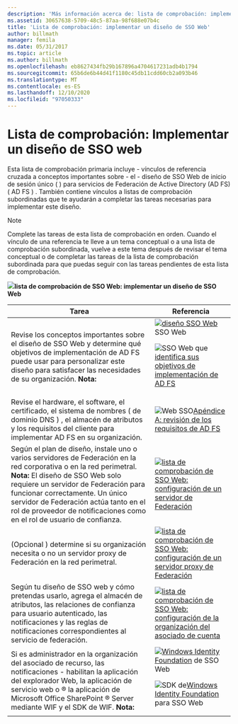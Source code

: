 ```yaml
---
description: 'Más información acerca de: lista de comprobación: implementar un diseño de SSO Web'
ms.assetid: 30657638-5709-48c5-87aa-98f688e07b4c
title: 'Lista de comprobación: implementar un diseño de SSO Web'
author: billmath
manager: femila
ms.date: 05/31/2017
ms.topic: article
ms.author: billmath
ms.openlocfilehash: eb8627434fb29b167896a4704617231adb4b1794
ms.sourcegitcommit: 65b6de6b44d41f1180c45db11cdd60cb2a093b46
ms.translationtype: MT
ms.contentlocale: es-ES
ms.lasthandoff: 12/10/2020
ms.locfileid: "97050333"
---
```

# <a name="checklist-implementing-a-web-sso-design"></a>Lista de comprobación: Implementar un diseño de SSO web

Esta lista de comprobación primaria incluye \- vínculos de referencia cruzada a conceptos importantes sobre \- el \- diseño de SSO Web de inicio de sesión único \( \) para servicios de Federación de Active Directory (AD FS) \( AD FS \) . También contiene vínculos a listas de comprobación subordinadas que te ayudarán a completar las tareas necesarias para implementar este diseño.

> [!NOTE]
> Complete las tareas de esta lista de comprobación en orden. Cuando el vínculo de una referencia te lleve a un tema conceptual o a una lista de comprobación subordinada, vuelve a este tema después de revisar el tema conceptual o de completar las tareas de la lista de comprobación subordinada para que puedas seguir con las tareas pendientes de esta lista de comprobación.

![](media/2b05dce3-938f-4168-9b8f-1f4398cbdb9b.gif)**lista de comprobación de SSO Web: implementar un diseño de SSO Web**

|Tarea|Referencia|
|--------|-------------|
|Revise los conceptos importantes sobre el diseño de SSO Web y determine qué objetivos de implementación de AD FS puede usar para personalizar este diseño para satisfacer las necesidades de su organización. **Nota:**|![](media/faa393df-4856-4431-9eda-4f4e5be72a90.gif)[diseño SSO Web](/previous-versions/windows/it-pro/windows-server-2012-R2-and-2012/dd807033(v=ws.11)) SSO Web<p>![SSO Web que](media/faa393df-4856-4431-9eda-4f4e5be72a90.gif)[identifica sus objetivos de implementación de AD FS](../design/identifying-your-ad-fs-deployment-goals.md)|
|Revise el hardware, el software, el certificado, el sistema de nombres \( de dominio DNS \) , el almacén de atributos y los requisitos del cliente para implementar AD FS en su organización.|![Web SSO](media/faa393df-4856-4431-9eda-4f4e5be72a90.gif)[Apéndice A: revisión de los requisitos de AD FS](/previous-versions/windows/it-pro/windows-server-2012-R2-and-2012/ff678034(v=ws.11))|
|Según el plan de diseño, instale uno o varios servidores de Federación en la red corporativa o en la red perimetral. **Nota:** El diseño de SSO Web solo requiere un servidor de Federación para funcionar correctamente. Un único servidor de Federación actúa tanto en el rol de proveedor de notificaciones como en el rol de usuario de confianza.|![](media/bc6cea1a-1c6c-4124-8c8f-1df5adfe8c88.gif)[lista de comprobación de SSO Web: configuración de un servidor de Federación](Checklist--Setting-Up-a-Federation-Server.md)|
|\(Opcional \) determine si su organización necesita o no un servidor proxy de Federación en la red perimetral.|![](media/bc6cea1a-1c6c-4124-8c8f-1df5adfe8c88.gif)[lista de comprobación de SSO Web: configuración de un servidor proxy de Federación](Checklist--Setting-Up-a-Federation-Server-Proxy.md)|
|Según tu diseño de SSO web y cómo pretendas usarlo, agrega el almacén de atributos, las relaciones de confianza para usuario autenticado, las notificaciones y las reglas de notificaciones correspondientes al servicio de federación.|![](media/bc6cea1a-1c6c-4124-8c8f-1df5adfe8c88.gif)[lista de comprobación de SSO Web: configuración de la organización del asociado de cuenta](Checklist--Configuring-the-Account-Partner-Organization.md)|
|Si es administrador en la organización del asociado de recurso, las notificaciones \- habilitan la aplicación del explorador Web, la aplicación de servicio web o &reg; la aplicación de Microsoft Office SharePoint &reg; Server mediante WIF y el SDK de WIF. **Nota:**|![](media/faa393df-4856-4431-9eda-4f4e5be72a90.gif)[Windows Identity Foundation](https://go.microsoft.com/fwlink/?LinkId=122266) de SSO Web<p>![SDK de](media/faa393df-4856-4431-9eda-4f4e5be72a90.gif)[Windows Identity Foundation](https://go.microsoft.com/fwlink/?LinkId=122266) para SSO Web|

